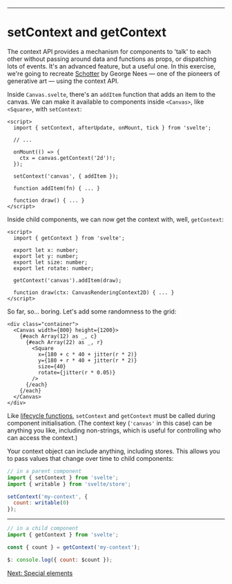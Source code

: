 ------
# **setContext and getContext**
The context API provides a mechanism for components to 'talk' to each other without passing around data and functions as props, or dispatching lots of events. It's an advanced feature, but a useful one. In this exercise, we're going to recreate [Schotter](https://collections.vam.ac.uk/item/O221321/schotter-print-nees-georg/) by George Nees — one of the pioneers of generative art — using the context API.

Inside <code data-file="src/routes/part2/context-api/Canvas.svelte">Canvas.svelte</code>, there's an `addItem` function that adds an item to the canvas. We can make it available to components inside `<Canvas>`, like `<Square>`, with `setContext`:
```svelte title="src/routes/part2/context-api/Canvas.svelte" /setContext,/ /setContext('canvas', { addItem });/
<script>
  import { setContext, afterUpdate, onMount, tick } from 'svelte';

  // ...

  onMount(() => {
    ctx = canvas.getContext('2d')!;
  });

  setContext('canvas', { addItem });

  function addItem(fn) { ... }

  function draw() { ... }
</script>
```
Inside child components, we can now get the context with, well, `getContext`:
```svelte title="src/routes/part2/context-api/Square.svelte" /import { getContext } from 'svelte';/ /getContext('canvas').addItem(draw);/
<script>
  import { getContext } from 'svelte';

  export let x: number;
  export let y: number;
  export let size: number;
  export let rotate: number;

  getContext('canvas').addItem(draw);

  function draw(ctx: CanvasRenderingContext2D) { ... }
</script>
```
So far, so... boring. Let's add some randomness to the grid:
```svelte title="src/routes/part2/context-api/+page.svelte" /+ jitter(r * 2)/ /rotate={jitter(r * 0.05)}/
<div class="container">
  <Canvas width={800} height={1200}>
    {#each Array(12) as _, c}
      {#each Array(22) as _, r}
        <Square
          x={180 + c * 40 + jitter(r * 2)}
          y={180 + r * 40 + jitter(r * 2)}
          size={40}
          rotate={jitter(r * 0.05)}
        />
      {/each}
    {/each}
  </Canvas>
</div>
```
Like [lifecycle functions](/part1/lifecycle/onMount), `setContext` and `getContext` must be called during component initialisation. (The context key (`'canvas'` in this case) can be anything you like, including non-strings, which is useful for controlling who can access the context.)

Your context object can include anything, including stores. This allows you to pass values that change over time to child components:
```javascript
// in a parent component
import { setContext } from 'svelte';
import { writable } from 'svelte/store';

setContext('my-context', {
  count: writable(0)
});
```
---
```javascript
// in a child component
import { getContext } from 'svelte';

const { count } = getContext('my-context');

$: console.log({ count: $count });
```

[Next: Special elements](http://localhost:5173/part2/special-elements/self)
